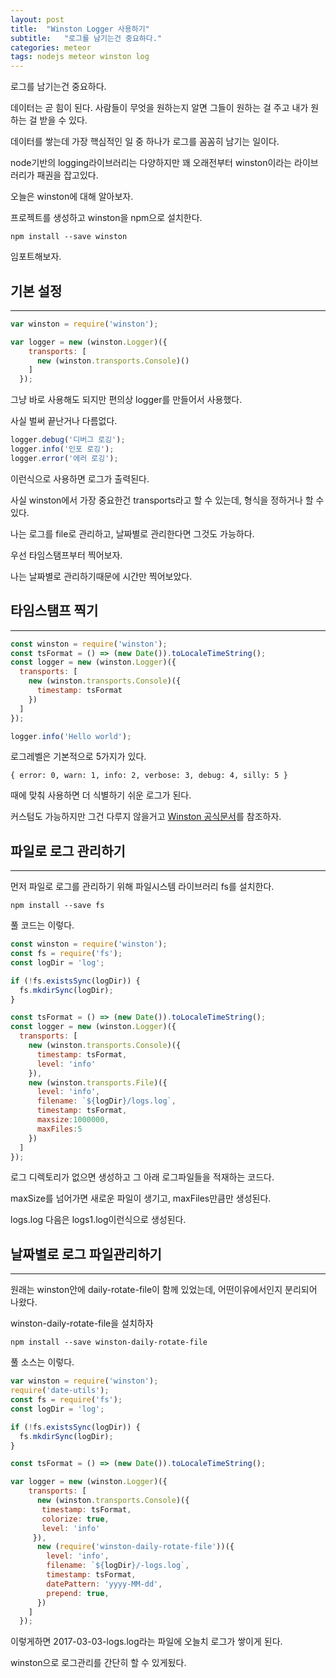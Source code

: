 ```yaml
---
layout: post
title:  "Winston Logger 사용하기"
subtitle:   "로그를 남기는건 중요하다."
categories: meteor
tags: nodejs meteor winston log
---
```


로그를 남기는건 중요하다.

데이터는 곧 힘이 된다. 사람들이 무엇을 원하는지 알면 그들이 원하는 걸 주고 내가 원하는 걸 받을 수 있다.

데이터를 쌓는데 가장 핵심적인 일 중 하나가 로그를 꼼꼼히 남기는 일이다.

node기반의 logging라이브러리는 다양하지만 꽤 오래전부터 winston이라는 라이브러리가 패권을 잡고있다.

오늘은 winston에 대해 알아보자.

프로젝트를 생성하고 winston을 npm으로 설치한다.

```
npm install --save winston
```

임포트해보자.

## 기본 설정

---

```js
var winston = require('winston');

var logger = new (winston.Logger)({
    transports: [
      new (winston.transports.Console)()
    ]
  });

```

그냥 바로 사용해도 되지만 편의상 logger를 만들어서 사용했다.

사실 벌써 끝난거나 다름없다.

```js
logger.debug('디버그 로깅');
logger.info('인포 로깅');
logger.error('에러 로깅');
```

이런식으로 사용하면 로그가 출력된다.

사실 winston에서 가장 중요한건 transports라고 할 수 있는데, 형식을 정하거나 할 수 있다.

나는 로그를 file로 관리하고, 날짜별로 관리한다면 그것도 가능하다.

우선 타임스탬프부터 찍어보자.

나는 날짜별로 관리하기때문에 시간만 찍어보았다.

## 타임스탬프 찍기

---

```js
const winston = require('winston');
const tsFormat = () => (new Date()).toLocaleTimeString();
const logger = new (winston.Logger)({
  transports: [
    new (winston.transports.Console)({
      timestamp: tsFormat
    })
  ]
});

logger.info('Hello world');

```

로그레벨은 기본적으로 5가지가 있다.

```
{ error: 0, warn: 1, info: 2, verbose: 3, debug: 4, silly: 5 }
```

때에 맞춰 사용하면 더 식별하기 쉬운 로그가 된다.

커스텀도 가능하지만 그건 다루지 않을거고 [Winston 공식문서](https://github.com/winstonjs/winston)를 참조하자.

## 파일로 로그 관리하기

---

먼저 파일로 로그를 관리하기 위해 파일시스템 라이브러리 fs를 설치한다.

```
npm install --save fs
```

풀 코드는 이렇다.

```js
const winston = require('winston');
const fs = require('fs');
const logDir = 'log';

if (!fs.existsSync(logDir)) {
  fs.mkdirSync(logDir);
}

const tsFormat = () => (new Date()).toLocaleTimeString();
const logger = new (winston.Logger)({
  transports: [
    new (winston.transports.Console)({
      timestamp: tsFormat,
      level: 'info'
    }),
    new (winston.transports.File)({
      level: 'info',
      filename: `${logDir}/logs.log`,
      timestamp: tsFormat,
      maxsize:1000000,
      maxFiles:5
    })
  ]
});

```

로그 디렉토리가 없으면 생성하고 그 아래 로그파일들을 적재하는 코드다.

maxSize를 넘어가면 새로운 파일이 생기고, maxFiles만큼만 생성된다.

logs.log 다음은 logs1.log이런식으로 생성된다.

## 날짜별로 로그 파일관리하기

---

원래는 winston안에 daily-rotate-file이 함께 있었는데, 어떤이유에서인지 분리되어 나왔다.

winston-daily-rotate-file을 설치하자

```
npm install --save winston-daily-rotate-file
```

풀 소스는 이렇다.

```js
var winston = require('winston');
require('date-utils');
const fs = require('fs');
const logDir = 'log';

if (!fs.existsSync(logDir)) {
  fs.mkdirSync(logDir);
}

const tsFormat = () => (new Date()).toLocaleTimeString();

var logger = new (winston.Logger)({
    transports: [
      new (winston.transports.Console)({
       timestamp: tsFormat,
       colorize: true,
       level: 'info'
     }),
      new (require('winston-daily-rotate-file'))({
        level: 'info',
        filename: `${logDir}/-logs.log`,
        timestamp: tsFormat,
        datePattern: 'yyyy-MM-dd',
        prepend: true,
      })
    ]
  });
```

이렇게하면 2017-03-03-logs.log라는 파일에 오늘치 로그가 쌓이게 된다.

winston으로 로그관리를 간단히 할 수 있게됬다.

